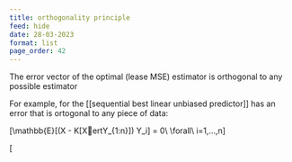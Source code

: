 ```yaml
---
title: orthogonality principle
feed: hide
date: 28-03-2023
format: list
page_order: 42
---
```



The error vector of the optimal (lease MSE) estimator is orthogonal to any possible estimator

For example, for the [[sequential best linear unbiased predictor]] has an error that is ortogonal to any piece of data:

\[\mathbb{E}[(X - K[XertY_{1:n}]) Y_i] = 0\ \forall\ i=1,...,n\]



\[